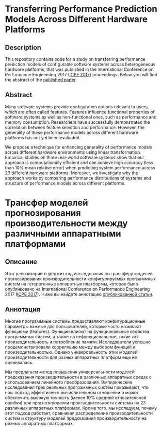 # Transferring Performance Prediction Models Across Different Hardware Platforms

## Description
This repository contains code for a study on transferring performance prediction models of configurable software systems across heterogeneous hardware platforms, that was published in the International Conference on Performance Engineering 2017 ([ICPE 2017](https://icpe2017.spec.org/)) proceedings.
Below you will find the abstract of the [published paper](https://bit.ly/3d0FVsF).

## Abstract
Many software systems provide configuration options relevant to users, which are often called features.
Features influence functional properties of software systems as well as non-functional ones, such as performance and memory consumption.
Researchers have successfully demonstrated the correlation between feature selection and performance.
However, the generality of these performance models across different hardware platforms has not yet been evaluated.

We propose a technique for enhancing generality of performance models across different hardware environments using linear transformation.
Empirical studies on three real-world software systems show that our approach is computationally efficient and can achieve high accuracy (less than 10% mean relative error) when predicting system performance across 23 different hardware platforms.
Moreover, we investigate why the approach works by comparing performance distributions of systems and structure of performance models across different platforms.

# Трансфер моделей прогнозирования производительности между различными аппаратными платформами

## Описание
Этот репозиторий содержит код исследования по трансферу моделей прогнозирования производительности конфигурируемых программных систем на гетерогенные аппаратные платформы, которое было опубликовано на International Conference on Performance Engineering 2017 ([ICPE 2017](https://icpe2017.spec.org/)).
Ниже вы найдете аннотацию [опубликованной статьи](https://bit.ly/3d0FVsF).

## Аннотация
Многие программные системы предоставляют конфигурационные параметры важные для пользователей, которые часто называют функциями (features).
Функции влияют на функциональные свойства программных систем, а также на нефункциональные, такие как производительность и потребление памяти.
Исследователи успешно продемонстрировали корреляцию между выбором функций и производительностью.
Однако универсальность этих моделей производительности для разных аппаратных платформ еще не оценивалась.

Мы предлагаем метод повышения универсальности моделей предсказания производительности в различных аппаратных средах с использованием линейного преобразования.
Эмпирические исследования трех реальных программных систем показывают, что наш подход эффективен в вычислительном отношении и может обеспечить высокую точность (менее 10% средней относительной ошибки) при прогнозировании производительности системы на 23 различных аппаратных платформах.
Кроме того, мы исследуем, почему этот подход работает, сравнивая распределение производительности систем и структуру моделей предсказания производительности на разных аппаратных платформах.
